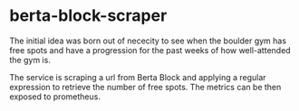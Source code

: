 # berta-block-scraper
The initial idea was born out of nececity to see when the boulder gym has free spots and have 
a progression for the past weeks of how well-attended the gym is.

The service is scraping a url from Berta Block and applying a regular expression to retrieve 
the number of free spots. The metrics can be then exposed to prometheus.
